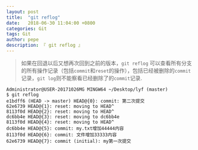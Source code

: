 ```yaml
---
layout: post
title:  "git reflog"
date:   2018-06-30 11:04:00 +0800
categories: Git
tags: Git
author: pepe
description: 『 git reflog 』
---
```


> 如果在回退以后又想再次回到之前的版本，`git reflog` 可以查看所有分支的所有操作记录（包括`commit`和`reset`的操作），包括已经被删除的`commit`记录，`git log`则不能察看已经删除了的`commit`记录.

```
Administrator@USER-20171026MG MINGW64 ~/Desktop/lyf (master)
$ git reflog
e1bdff6 (HEAD -> master) HEAD@{0}: commit: 第二次提交
62e6739 HEAD@{1}: reset: moving to HEAD^
8113f0d HEAD@{2}: reset: moving to HEAD^
dc6bb4e HEAD@{3}: reset: moving to dc6bb4e
8113f0d HEAD@{4}: reset: moving to HEAD^
dc6bb4e HEAD@{5}: commit: my.txt增加44444内容
8113f0d HEAD@{6}: commit: 文件增加33333内容
62e6739 HEAD@{7}: commit (initial): my第一次提交
```












